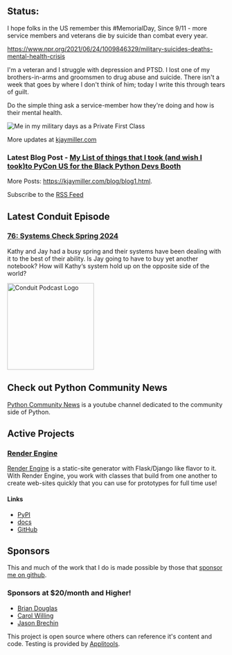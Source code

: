 ## Status:
<p>I hope folks in the US remember this #MemorialDay, Since 9/11 - more service members and veterans die by suicide than combat every year.</p>

<p><a href="https://www.npr.org/2021/06/24/1009846329/military-suicides-deaths-mental-health-crisis">https://www.npr.org/2021/06/24/1009846329/military-suicides-deaths-mental-health-crisis</a></p>

<p>I'm a veteran and I struggle with depression and PTSD. I lost one of my brothers-in-arms and groomsmen to drug abuse and suicide. There isn't a week that goes by where I don't think of him; today I write this through tears of guilt.</p>

<p>Do the simple thing ask a service-member how they're doing and how is their mental health.</p>

<p><img alt="Me in my military days as a Private First Class" src="https://kjaymiller.azureedge.net/media/jay-in-the-military.JPG" /></p>

More updates at [kjaymiller.com](https://kjaymiller.com/microblog/microblog)

### Latest Blog Post - [My List of things that I took (and wish I took)to PyCon US for the Black Python Devs Booth](https://kjaymiller.com/blog/my-list-of-things-that-i-took-and-wish-i-took-to-pycon-us-for-the-black-python-devs-booth.html)

More Posts: <https://kjaymiller.com/blog/blog1.html>.

Subscribe to the [RSS Feed](https://kjaymiller.com/allposts.rss)


## Latest Conduit Episode
### [76: Systems Check Spring 2024](http://relay.fm/conduit/76)
Kathy and Jay had a busy spring and their systems have been dealing with it to the best of their ability. Is Jay going to have to buy yet another notebook? How will Kathy‘s system hold up on the opposite side of the world?

<img src="https://kjaymiller.s3-us-west-2.amazonaws.com/images/conduit_artwork.png" height="200" width="200" alt="Conduit Podcast Logo"/>

## Check out Python Community News
[Python Community News](https://youtube.com/@pycommunitynews) is a youtube channel dedicated to the community side of Python.

## Active Projects

### [Render Engine]
[Render Engine] is a static-site generator with Flask/Django like flavor to it.
With Render Engine, you work with classes that build from one another to create
web-sites quickly that you can use for prototypes for full time use!

#### Links
- [PyPI](https://pypi.org/project/render-engine)
- [docs](https://render-engine.readthedocs.io)
- [GitHub](https://github.com/kjaymiller/render_engine)

## Sponsors
This and much of the work that I do is made possible by those that [sponsor me
on github](https://github.com/sponsors/kjaymiller).

### Sponsors at $20/month and Higher!
- [Brian Douglas](https://github.com/bdougie)
- [Carol Willing](https://github.com/willingc)
- [Jason Brechin](https://github.com/brechin)


This project is open source where others can reference it's content and code. Testing is provided by [Applitools](https://www.applitools.com/).


[Render Engine]: https://render-engine.readthedocs.io
